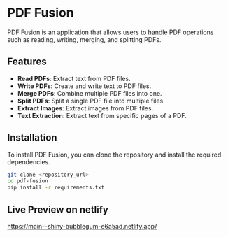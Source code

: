 # PDF Fusion

PDF Fusion is an application that allows users to handle PDF operations such as reading, writing, merging, and splitting PDFs. 

## Features

- **Read PDFs**: Extract text from PDF files.
- **Write PDFs**: Create and write text to PDF files.
- **Merge PDFs**: Combine multiple PDF files into one.
- **Split PDFs**: Split a single PDF file into multiple files.
- **Extract Images**: Extract images from PDF files.
- **Text Extraction**: Extract text from specific pages of a PDF.

## Installation

To install PDF Fusion, you can clone the repository and install the required dependencies.

```bash
git clone <repository_url>
cd pdf-fusion
pip install -r requirements.txt
```
## Live Preview on netlify
https://main--shiny-bubblegum-e6a5ad.netlify.app/
